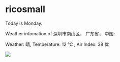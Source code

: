 # ricosmall

Today is Monday.

Weather infomation of 深圳市南山区， 广东省， 中国: 

Weather: 晴, Temperature: 12 ℃ , Air Index: 38 优

<img src="https://github-readme-stats.vercel.app/api?username=ricosmall&show_icons=true" />

